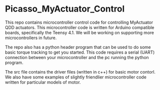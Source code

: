 # Picasso_MyActuator_Control

This repo contains microcontroller control code for controlling MyActuator QDD actuators. This microcontroller code is written for Arduino compatible boards, specifically the Teensy 4.1. We will be working on supporting more microcontrollers in future.

The repo also has a python header program that can be used to do some basic torque tracking to get you started. This code requires a serial (UART) connection between your microcontroller and the pc running the python program.

The src file contains the driver files (written in c++) for basic motor contorl. We also have some examples of slightly friendlier microcontroller code written for particular models of motor.
